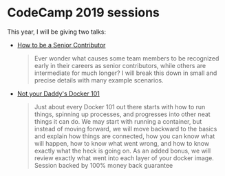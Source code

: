 # CodeCamp 2019 sessions

This year, I will be giving two talks:

- [How to be a Senior Contributor](./SeniorContributor.md)
  > Ever wonder what causes some team members to be recognized early in their careers as senior contributors, while others are intermediate for much longer? I will break this down in small and precise details with many example scenarios.
- [Not your Daddy's Docker 101](./Docker101.md)
  > Just about every Docker 101 out there starts with how to run things, spinning up processes, and progresses into other neat things it can do. We may start with running a container, but instead of moving forward, we will move backward to the basics and explain how things are connected, how you can know what will happen, how to know what went wrong, and how to know exactly what the heck is going on.
  > As an added bonus, we will review exactly what went into each layer of your docker image.
  > Session backed by 100% money back guarantee

